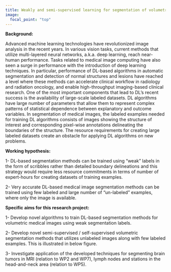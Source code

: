 ```yaml
---
title: Weakly and semi-supervised learning for segmentation of volumetric medical images with fewer training examples
image: 
  focal_point: "top"
---
```



<!--more-->

**Background:** 

Advanced machine learning technologies have revolutionized image analysis in the recent years. In various vision tasks, current methods that utilize multi-layered neural networks, a.k.a. deep learning, reach near-human performance. Tasks related to medical image computing have also seen a surge in performance with the introduction of deep learning techniques. In particular, performance of DL-based algorithms in automatic segmentation and detection of normal structures and lesions have reached a level where these methods can accelerate clinical workflow in radiology and radiation oncology, and enable high-throughput imaging-based clinical research. One of the most important components that lead to DL’s recent success is the availability of large-scale labeled datasets. DL algorithms have large number of parameters that allow them to represent complex patterns of statistical dependence between explanatory and outcome variables. In segmentation of medical images, the labeled examples needed for training DL algorithms consists of images showing the structure of interest and corresponding pixel-wise annotations delineating the boundaries of the structure. The resource requirements for creating large labeled datasets create an obstacle for applying DL algorithms on new problems. 


**Working hypothesis:** 


1- DL-based segmentation methods can be trained using “weak” labels in the form of scribbles rather than detailed boundary delineations and this strategy would require less resource commitments in terms of number of expert-hours for creating datasets of training examples.

2- Very accurate DL-based medical image segmentation methods can be trained using few labeled and large number of “un-labeled” examples, where only the image is available.



**Specific aims for this research project:**

1- Develop novel algorithms to train DL-based segmentation methods for volumetric medical images using weak segmentation labels.

2- Develop novel semi-supervised / self-supervised volumetric segmentation methods that utilizes unlabeled images along with few labeled examples. This is illustrated in below figure.

3- Investigate application of the developed techniques for segmenting brain tumors in MRI (relation to WP2 and WP7), lymph nodes and stations in the head-and-neck area (relation to WP5).



